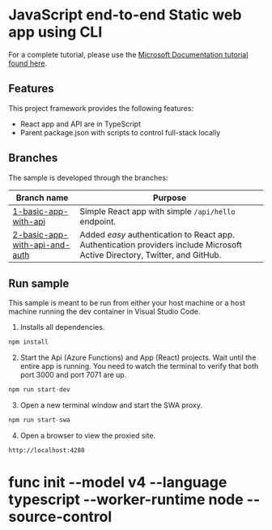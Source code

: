 # JavaScript end-to-end Static web app using CLI

For a complete tutorial, please use the [Microsoft Documentation tutorial found here](https://docs.microsoft.com/azure/developer/javascript/how-to/with-web-app/static-web-app-with-swa-cli/introduction). 

## Features

This project framework provides the following features:

* React app and API are in TypeScript
* Parent package.json with scripts to control full-stack locally

## Branches

The sample is developed through the branches:

|Branch name|Purpose|
|--|--|
|[1-basic-app-with-api](https://github.com/azure-samples/js-e2e-static-web-app-with-cli/tree/1-basic-app-with-api)|Simple React app with simple `/api/hello` endpoint.|
|[2-basic-app-with-api-and-auth](https://github.com/Azure-Samples/js-e2e-static-web-app-with-cli/tree/2-basic-app-with-api-and-auth)|Added _easy_ authentication to React app. Authentication providers include Microsoft Active Directory, Twitter, and GitHub.|

## Run sample

This sample is meant to be run from either your host machine or a host machine running the dev container in Visual Studio Code.

1. Installs all dependencies.

  ```javascript
  npm install
  ```
  
2. Start the Api (Azure Functions) and App (React) projects. Wait until the entire app is running. You need to watch the terminal to verify that both port 3000 and port 7071 are up. 

  ```javascript
  npm run start-dev
  ```

3. Open a new terminal window and start the SWA proxy. 

  ```javascript
  npm run start-swa
  ```

4. Open a browser to view the proxied site.

  ```
  http://localhost:4280
  ```
# func init --model v4 --language typescript --worker-runtime node --source-control